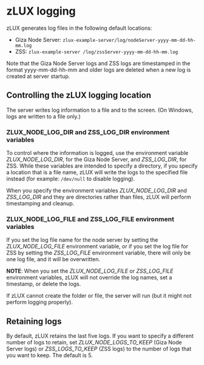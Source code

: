 # zLUX logging

zLUX generates log files in the following default locations:

- Giza Node Server: `zlux-example-server/log/nodeServer-yyyy-mm-dd-hh-mm.log`
- ZSS: `zlux-example-server /log/zssServer-yyyy-mm-dd-hh-mm.log`
 
Note that the Giza Node Server logs and ZSS logs are timestamped in the format yyyy-mm-dd-hh-mm and older logs are deleted when a new log is created at server startup.

## Controlling the zLUX logging location

The server writes log information to a file and to the screen. (On Windows, logs are written to a file only.)

### ZLUX_NODE_LOG_DIR and ZSS_LOG_DIR environment variables

To control where the information is logged, use the environment variable *ZLUX_NODE_LOG_DIR*, for the Giza Node Server, and *ZSS_LOG_DIR*, for ZSS. While these variables are intended to specify a directory, if you specify a location that is a file name, zLUX will write the logs to the specified file instead (for example: `/dev/null` to disable logging). 

When you specify the environment variables *ZLUX_NODE_LOG_DIR* and *ZSS_LOG_DIR* and they are directories rather than files, zLUX will perform timestamping and cleanup.

### ZLUX_NODE_LOG_FILE and ZSS_LOG_FILE environment variables

If you set the log file name for the node server by setting the *ZLUX_NODE_LOG_FILE* environment variable, or if you set the log file for ZSS by setting the *ZSS_LOG_FILE* environment variable, there will only be one log file, and it will be overwritten.

**NOTE**: When you set the *ZLUX_NODE_LOG_FILE* or *ZSS_LOG_FILE* environment variables, zLUX will not override the log names, set a timestamp, or delete the logs.

If zLUX cannot create the folder or file, the server will run (but it might not perform logging properly).

## Retaining logs
By default, zLUX retains the last five logs. If you want to specify a different number of logs to retain, set *ZLUX_NODE_LOGS_TO_KEEP* (Giza Node Server logs) or *ZSS_LOGS_TO_KEEP* (ZSS logs) to the number of logs that you want to keep. The default is 5.
